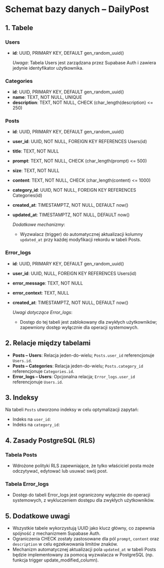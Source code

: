 # Schemat bazy danych – DailyPost

## 1. Tabele

### Users

- **id**: UUID, PRIMARY KEY, DEFAULT gen_random_uuid()

  _Uwaga_: Tabela Users jest zarządzana przez Supabase Auth i zawiera jedynie identyfikator użytkownika.

### Categories

- **id**: UUID, PRIMARY KEY, DEFAULT gen_random_uuid()
- **name**: TEXT, NOT NULL, UNIQUE
- **description**: TEXT, NOT NULL, CHECK (char_length(description) <= 250)

### Posts

- **id**: UUID, PRIMARY KEY, DEFAULT gen_random_uuid()
- **user_id**: UUID, NOT NULL, FOREIGN KEY REFERENCES Users(id)
- **title**: TEXT, NOT NULL
- **prompt**: TEXT, NOT NULL, CHECK (char_length(prompt) <= 500)
- **size**: TEXT, NOT NULL
- **content**: TEXT, NOT NULL, CHECK (char_length(content) <= 1000)
- **category_id**: UUID, NOT NULL, FOREIGN KEY REFERENCES Categories(id)
- **created_at**: TIMESTAMPTZ, NOT NULL, DEFAULT now()
- **updated_at**: TIMESTAMPTZ, NOT NULL, DEFAULT now()

  _Dodatkowe mechanizmy_:

  - Wyzwalacz (trigger) do automatycznej aktualizacji kolumny `updated_at` przy każdej modyfikacji rekordu w tabeli Posts.

### Error_logs

- **id**: UUID, PRIMARY KEY, DEFAULT gen_random_uuid()
- **user_id**: UUID, NULL, FOREIGN KEY REFERENCES Users(id)
- **error_message**: TEXT, NOT NULL
- **error_context**: TEXT, NULL
- **created_at**: TIMESTAMPTZ, NOT NULL, DEFAULT now()

  _Uwagi dotyczące Error_logs_:

  - Dostęp do tej tabeli jest zablokowany dla zwykłych użytkowników; zapewniony dostęp wyłącznie dla operacji systemowych.

## 2. Relacje między tabelami

- **Posts – Users**: Relacja jeden-do-wielu; `Posts.user_id` referencjonuje `Users.id`.
- **Posts – Categories**: Relacja jeden-do-wielu; `Posts.category_id` referencjonuje `Categories.id`.
- **Error_logs – Users**: Opcjonalna relacja; `Error_logs.user_id` referencjonuje `Users.id`.

## 3. Indeksy

Na tabeli `Posts` utworzono indeksy w celu optymalizacji zapytań:

- Indeks na `user_id`:
- Indeks na `category_id`:

## 4. Zasady PostgreSQL (RLS)

### Tabela Posts

- Wdrożone polityki RLS zapewniające, że tylko właściciel posta może odczytywać, edytować lub usuwać swój post.

### Tabela Error_logs

- Dostęp do tabeli Error_logs jest ograniczony wyłącznie do operacji systemowych, z wykluczeniem dostępu dla zwykłych użytkowników.

## 5. Dodatkowe uwagi

- Wszystkie tabele wykorzystują UUID jako klucz główny, co zapewnia spójność z mechanizmem Supabase Auth.
- Ograniczenia CHECK zostały zastosowane dla pól `prompt`, `content` oraz `description` w celu egzekwowania limitów znaków.
- Mechanizm automatycznej aktualizacji pola `updated_at` w tabeli Posts będzie implementowany za pomocą wyzwalacza w PostgreSQL (np. funkcja trigger update_modified_column).
